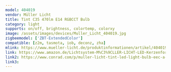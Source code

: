 ```yaml
---
model: 404019
vendor: Müller Licht 
title: Tint C35 470lm E14 RGBCCT Bulb
category: light
supports: on/off, brightness, colortemp, colorxy
image: /assets/images/devices/Muller_Licht_404019.jpg
zigbeemodel: ['ZBT-ExtendedColor']
compatible: [z2m, tasmota, iob, deconz, zha]
mlink: https://www.mueller-licht.de/produktinformationen/artikel/404019/
link: https://www.amazon.de/Lichtsystem-M%C3%9CLLER-LICHT-LED-Kerzenform-unterschiedliche-Zusatzlampe/dp/B07ND8LBNW
link2: https://www.conrad.com/p/muller-licht-tint-led-light-bulb-eec-a-a-e-e14-6-w-rgbw-1991911
link3: 
---
```

